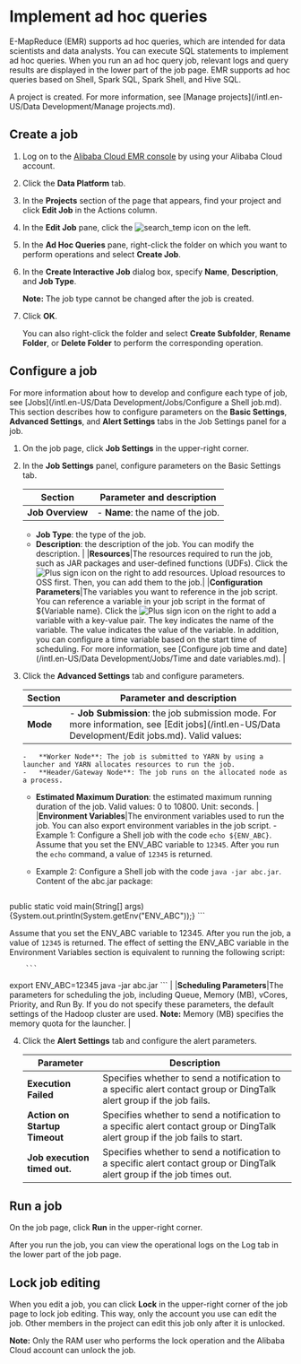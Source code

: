 # Implement ad hoc queries

E-MapReduce \(EMR\) supports ad hoc queries, which are intended for data scientists and data analysts. You can execute SQL statements to implement ad hoc queries. When you run an ad hoc query job, relevant logs and query results are displayed in the lower part of the job page. EMR supports ad hoc queries based on Shell, Spark SQL, Spark Shell, and Hive SQL.

A project is created. For more information, see [Manage projects](/intl.en-US/Data Development/Manage projects.md).

## Create a job

1.  Log on to the [Alibaba Cloud EMR console](https://emr.console.aliyun.com) by using your Alibaba Cloud account.

2.  Click the **Data Platform** tab.

3.  In the **Projects** section of the page that appears, find your project and click **Edit Job** in the Actions column.

4.  In the **Edit Job** pane, click the ![search_temp](https://static-aliyun-doc.oss-cn-hangzhou.aliyuncs.com/assets/img/en-US/1059625061/p70532.png) icon on the left.

5.  In the **Ad Hoc Queries** pane, right-click the folder on which you want to perform operations and select **Create Job**.

6.  In the **Create Interactive Job** dialog box, specify **Name**, **Description**, and **Job Type**.

    **Note:** The job type cannot be changed after the job is created.

7.  Click **OK**.

    You can also right-click the folder and select **Create Subfolder**, **Rename Folder**, or **Delete Folder** to perform the corresponding operation.


## Configure a job

For more information about how to develop and configure each type of job, see [Jobs](/intl.en-US/Data Development/Jobs/Configure a Shell job.md). This section describes how to configure parameters on the **Basic Settings**, **Advanced Settings**, and **Alert Settings** tabs in the Job Settings panel for a job.

1.  On the job page, click **Job Settings** in the upper-right corner.

2.  In the **Job Settings** panel, configure parameters on the Basic Settings tab.

    |Section|Parameter and description|
    |-------|-------------------------|
    |**Job Overview**|    -   **Name**: the name of the job.
    -   **Job Type**: the type of the job.
    -   **Description**: the description of the job. You can modify the description. |
    |**Resources**|The resources required to run the job, such as JAR packages and user-defined functions \(UDFs\). Click the ![Plus sign](https://static-aliyun-doc.oss-cn-hangzhou.aliyuncs.com/assets/img/en-US/7882628951/p66254.png) icon on the right to add resources. Upload resources to OSS first. Then, you can add them to the job.|
    |**Configuration Parameters**|The variables you want to reference in the job script. You can reference a variable in your job script in the format of $\{Variable name\}. Click the ![Plus sign](https://static-aliyun-doc.oss-cn-hangzhou.aliyuncs.com/assets/img/en-US/7882628951/p66254.png) icon on the right to add a variable with a key-value pair. The key indicates the name of the variable. The value indicates the value of the variable. In addition, you can configure a time variable based on the start time of scheduling. For more information, see [Configure job time and date](/intl.en-US/Data Development/Jobs/Time and date variables.md). |

3.  Click the **Advanced Settings** tab and configure parameters.

    |Section|Parameter and description|
    |-------|-------------------------|
    |**Mode**|    -   **Job Submission**: the job submission mode. For more information, see [Edit jobs](/intl.en-US/Data Development/Edit jobs.md). Valid values:
        -   **Worker Node**: The job is submitted to YARN by using a launcher and YARN allocates resources to run the job.
        -   **Header/Gateway Node**: The job runs on the allocated node as a process.
    -   **Estimated Maximum Duration**: the estimated maximum running duration of the job. Valid values: 0 to 10800. Unit: seconds. |
    |**Environment Variables**|The environment variables used to run the job. You can also export environment variables in the job script.     -   Example 1: Configure a Shell job with the code `echo ${ENV_ABC}`. Assume that you set the ENV\_ABC variable to `12345`. After you run the `echo` command, a value of `12345` is returned.
    -   Example 2: Configure a Shell job with the code `java -jar abc.jar`. Content of the abc.jar package:

        ```
public static void main(String[] args) {System.out.println(System.getEnv("ENV_ABC"));}
        ```

Assume that you set the ENV\_ABC variable to 12345. After you run the job, a value of `12345` is returned. The effect of setting the ENV\_ABC variable in the Environment Variables section is equivalent to running the following script:

        ```
export ENV_ABC=12345
java -jar abc.jar
        ``` |
    |**Scheduling Parameters**|The parameters for scheduling the job, including Queue, Memory \(MB\), vCores, Priority, and Run By. If you do not specify these parameters, the default settings of the Hadoop cluster are used. **Note:** Memory \(MB\) specifies the memory quota for the launcher. |

4.  Click the **Alert Settings** tab and configure the alert parameters.

    |Parameter|Description|
    |---------|-----------|
    |**Execution Failed**|Specifies whether to send a notification to a specific alert contact group or DingTalk alert group if the job fails.|
    |**Action on Startup Timeout**|Specifies whether to send a notification to a specific alert contact group or DingTalk alert group if the job fails to start.|
    |**Job execution timed out.**|Specifies whether to send a notification to a specific alert contact group or DingTalk alert group if the job times out.|


## Run a job

On the job page, click **Run** in the upper-right corner.

After you run the job, you can view the operational logs on the Log tab in the lower part of the job page.

## Lock job editing

When you edit a job, you can click **Lock** in the upper-right corner of the job page to lock job editing. This way, only the account you use can edit the job. Other members in the project can edit this job only after it is unlocked.

**Note:** Only the RAM user who performs the lock operation and the Alibaba Cloud account can unlock the job.

